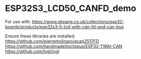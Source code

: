 # ESP32S3_LCD50_CANFD_demo

For use with:
https://www.skpang.co.uk/collections/esp32-boards/products/esp32s3-5-lcd-with-can-fd-and-can-bus

Ensure these libraries are installed:
https://github.com/pierremolinaro/acan2517FD
https://github.com/handmade0octopus/ESP32-TWAI-CAN
https://github.com/lvgl/lvgl



